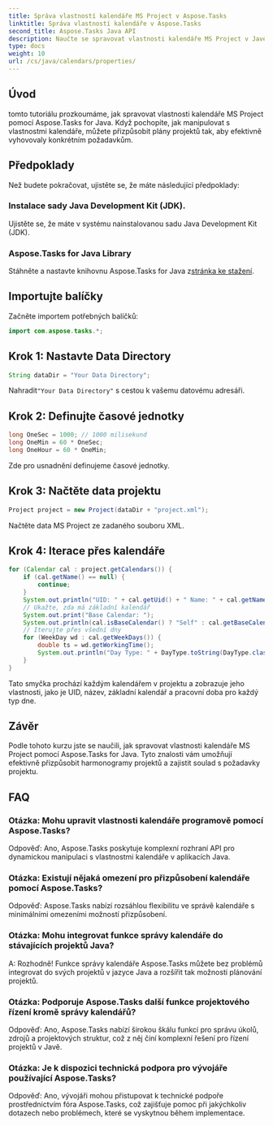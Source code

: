 ```yaml
---
title: Správa vlastností kalendáře MS Project v Aspose.Tasks
linktitle: Správa vlastností kalendáře v Aspose.Tasks
second_title: Aspose.Tasks Java API
description: Naučte se spravovat vlastnosti kalendáře MS Project v Javě pomocí Aspose.Tasks. To poskytuje podrobné pokyny pro kalendář ve vašich aplikacích Java.
type: docs
weight: 10
url: /cs/java/calendars/properties/
---
```

## Úvod
tomto tutoriálu prozkoumáme, jak spravovat vlastnosti kalendáře MS Project pomocí Aspose.Tasks for Java. Když pochopíte, jak manipulovat s vlastnostmi kalendáře, můžete přizpůsobit plány projektů tak, aby efektivně vyhovovaly konkrétním požadavkům.
## Předpoklady
Než budete pokračovat, ujistěte se, že máte následující předpoklady:
### Instalace sady Java Development Kit (JDK).
Ujistěte se, že máte v systému nainstalovanou sadu Java Development Kit (JDK).
### Aspose.Tasks for Java Library
 Stáhněte a nastavte knihovnu Aspose.Tasks for Java z[stránka ke stažení](https://releases.aspose.com/tasks/java/).

## Importujte balíčky
Začněte importem potřebných balíčků:
```java
import com.aspose.tasks.*;
```

## Krok 1: Nastavte Data Directory
```java
String dataDir = "Your Data Directory";
```
 Nahradit`"Your Data Directory"` s cestou k vašemu datovému adresáři.
## Krok 2: Definujte časové jednotky
```java
long OneSec = 1000; // 1000 milisekund
long OneMin = 60 * OneSec;
long OneHour = 60 * OneMin;
```
Zde pro usnadnění definujeme časové jednotky.
## Krok 3: Načtěte data projektu
```java
Project project = new Project(dataDir + "project.xml");
```
Načtěte data MS Project ze zadaného souboru XML.
## Krok 4: Iterace přes kalendáře
```java
for (Calendar cal : project.getCalendars()) {
    if (cal.getName() == null) {
        continue;
    }
    System.out.println("UID: " + cal.getUid() + " Name: " + cal.getName());
    // Ukažte, zda má základní kalendář
    System.out.print("Base Calendar: ");
    System.out.println(cal.isBaseCalendar() ? "Self" : cal.getBaseCalendar().getName());
    // Iterujte přes všední dny
    for (WeekDay wd : cal.getWeekDays()) {
        double ts = wd.getWorkingTime();
        System.out.println("Day Type: " + DayType.toString(DayType.class, wd.getDayType()) + " Hours: " + ts / OneHour);
    }
}
```
Tato smyčka prochází každým kalendářem v projektu a zobrazuje jeho vlastnosti, jako je UID, název, základní kalendář a pracovní doba pro každý typ dne.

## Závěr
Podle tohoto kurzu jste se naučili, jak spravovat vlastnosti kalendáře MS Project pomocí Aspose.Tasks for Java. Tyto znalosti vám umožňují efektivně přizpůsobit harmonogramy projektů a zajistit soulad s požadavky projektu.
## FAQ
### Otázka: Mohu upravit vlastnosti kalendáře programově pomocí Aspose.Tasks?
Odpověď: Ano, Aspose.Tasks poskytuje komplexní rozhraní API pro dynamickou manipulaci s vlastnostmi kalendáře v aplikacích Java.
### Otázka: Existují nějaká omezení pro přizpůsobení kalendáře pomocí Aspose.Tasks?
Odpověď: Aspose.Tasks nabízí rozsáhlou flexibilitu ve správě kalendáře s minimálními omezeními možností přizpůsobení.
### Otázka: Mohu integrovat funkce správy kalendáře do stávajících projektů Java?
A: Rozhodně! Funkce správy kalendáře Aspose.Tasks můžete bez problémů integrovat do svých projektů v jazyce Java a rozšířit tak možnosti plánování projektů.
### Otázka: Podporuje Aspose.Tasks další funkce projektového řízení kromě správy kalendářů?
Odpověď: Ano, Aspose.Tasks nabízí širokou škálu funkcí pro správu úkolů, zdrojů a projektových struktur, což z něj činí komplexní řešení pro řízení projektů v Javě.
### Otázka: Je k dispozici technická podpora pro vývojáře používající Aspose.Tasks?
Odpověď: Ano, vývojáři mohou přistupovat k technické podpoře prostřednictvím fóra Aspose.Tasks, což zajišťuje pomoc při jakýchkoliv dotazech nebo problémech, které se vyskytnou během implementace.